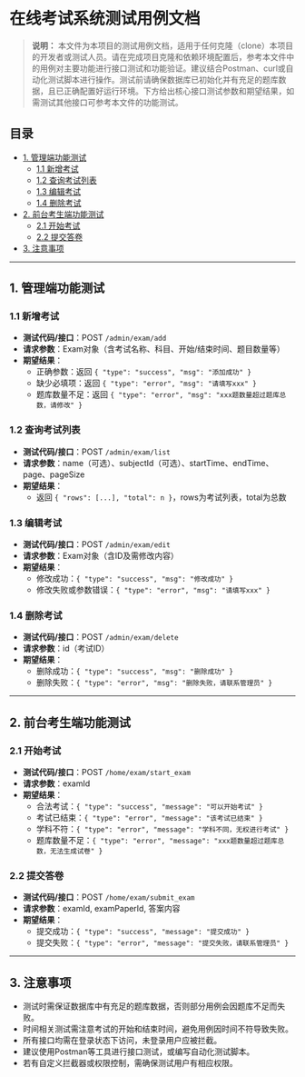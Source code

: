 # 在线考试系统测试用例文档

> **说明：**
> 本文件为本项目的测试用例文档，适用于任何克隆（clone）本项目的开发者或测试人员。请在完成项目克隆和依赖环境配置后，参考本文件中的用例对主要功能进行接口测试和功能验证。建议结合Postman、curl或自动化测试脚本进行操作。测试前请确保数据库已初始化并有充足的题库数据，且已正确配置好运行环境。下方给出核心接口测试参数和期望结果，如需测试其他接口可参考本文件的功能测试。

## 目录
- [1. 管理端功能测试](#1-管理端功能测试)
  - [1.1 新增考试](#11-新增考试)
  - [1.2 查询考试列表](#12-查询考试列表)
  - [1.3 编辑考试](#13-编辑考试)
  - [1.4 删除考试](#14-删除考试)
- [2. 前台考生端功能测试](#2-前台考生端功能测试)
  - [2.1 开始考试](#21-开始考试)
  - [2.2 提交答卷](#22-提交答卷)
- [3. 注意事项](#3-注意事项)

---

## 1. 管理端功能测试

### 1.1 新增考试
- **测试代码/接口**：POST `/admin/exam/add`
- **请求参数**：Exam对象（含考试名称、科目、开始/结束时间、题目数量等）
- **期望结果**：
  - 正确参数：返回 `{ "type": "success", "msg": "添加成功" }`
  - 缺少必填项：返回 `{ "type": "error", "msg": "请填写xxx" }`
  - 题库数量不足：返回 `{ "type": "error", "msg": "xxx题数量超过题库总数，请修改" }`

### 1.2 查询考试列表
- **测试代码/接口**：POST `/admin/exam/list`
- **请求参数**：name（可选）、subjectId（可选）、startTime、endTime、page、pageSize
- **期望结果**：
  - 返回 `{ "rows": [...], "total": n }`，rows为考试列表，total为总数

### 1.3 编辑考试
- **测试代码/接口**：POST `/admin/exam/edit`
- **请求参数**：Exam对象（含ID及需修改内容）
- **期望结果**：
  - 修改成功：`{ "type": "success", "msg": "修改成功" }`
  - 修改失败或参数错误：`{ "type": "error", "msg": "请填写xxx" }`

### 1.4 删除考试
- **测试代码/接口**：POST `/admin/exam/delete`
- **请求参数**：id（考试ID）
- **期望结果**：
  - 删除成功：`{ "type": "success", "msg": "删除成功" }`
  - 删除失败：`{ "type": "error", "msg": "删除失败，请联系管理员" }`

---

## 2. 前台考生端功能测试

### 2.1 开始考试
- **测试代码/接口**：POST `/home/exam/start_exam`
- **请求参数**：examId
- **期望结果**：
  - 合法考试：`{ "type": "success", "message": "可以开始考试" }`
  - 考试已结束：`{ "type": "error", "message": "该考试已结束" }`
  - 学科不符：`{ "type": "error", "message": "学科不同，无权进行考试" }`
  - 题库数量不足：`{ "type": "error", "message": "xxx题数量超过题库总数，无法生成试卷" }`

### 2.2 提交答卷
- **测试代码/接口**：POST `/home/exam/submit_exam`
- **请求参数**：examId, examPaperId, 答案内容
- **期望结果**：
  - 提交成功：`{ "type": "success", "message": "提交成功" }`
  - 提交失败：`{ "type": "error", "message": "提交失败，请联系管理员" }`

---

## 3. 注意事项
- 测试时需保证数据库中有充足的题库数据，否则部分用例会因题库不足而失败。
- 时间相关测试需注意考试的开始和结束时间，避免用例因时间不符导致失败。
- 所有接口均需在登录状态下访问，未登录用户应被拦截。
- 建议使用Postman等工具进行接口测试，或编写自动化测试脚本。
- 若有自定义拦截器或权限控制，需确保测试用户有相应权限。